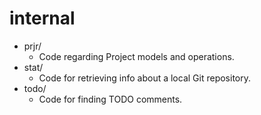 # internal

- prjr/
  - Code regarding Project models and operations.
- stat/
  - Code for retrieving info about a local Git repository.
- todo/
  - Code for finding TODO comments.
